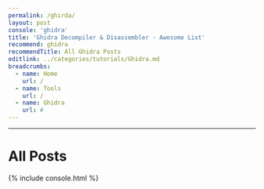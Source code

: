 ```yaml
---
permalink: /ghirda/
layout: post
console: 'ghidra'
title: 'Ghidra Decompiler & Disassembler - Awesome List'
recommend: ghidra
recommendTitle: All Ghidra Posts
editlink: ../categories/tutorials/Ghidra.md
breadcrumbs:
  - name: Home
    url: /
  - name: Tools
    url: /
  - name: Ghidra
    url: #
---
```


---
# All Posts
<div>

{% include console.html %}
</div>
